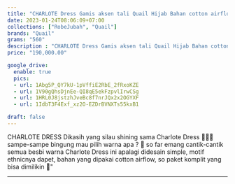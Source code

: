 ```yaml
---
title: "CHARLOTE Dress Gamis aksen tali Quail Hijab Bahan cotton airflow mix"
date: 2023-01-24T08:06:09+07:00
collections: ["RobeJubah", "Quail"]
brands: "Quail"
grams: "560"
description : "CHARLOTE Dress Gamis aksen tali Quail Hijab Bahan cotton airflow mix"
price: "190,000.00"

google_drive:
  enable: true
  pics:
  - url: 1Abg5P_QY7kU-1pVffiE2RbE_2fRxoKZE
  - url: 1V90gQhsDjnEe-QI8qE5ekFzpvlIrwCSg
  - url: 1HRL0J8jstzhJveBc8f7nrJQx2x2OGYXF
  - url: 1IdbT3F4Exf_xz2O-EZDrBVNXTs55kxB1

draft: false
---
```


CHARLOTE DRESS 
Dikasih yang silau shining sama Charlote Dress 🧚🏻‍♀️ sampe-sampe bingung mau pilih warna apa ? 🫠 so far emang cantik-cantik semua besbi warna Charlote Dress ini apalagi didesain simple, motif ethnicnya dapet, bahan yang dipakai cotton airflow, so paket komplit yang bisa dimilikin 🥰"

---    
  
